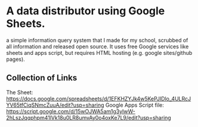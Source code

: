 # A data distributor using Google Sheets.
a simple information query system that I made for my school, scrubbed of all information and released open source. It uses free Google services like sheets and apps script, but requires HTML hosting (e.g. google sites/github pages).

## Collection of Links
The Sheet: https://docs.google.com/spreadsheets/d/1EFKHZYJk4w5KePJIDlo_4ULRcJYV65tfCiqSNmcZuuA/edit?usp=sharing
Google Apps Script file: https://script.google.com/d/15wOJWA5am1g3yIwW-2hLszJqqphpm41lVk18u0LR8umvAy0o4oxKe7L9/edit?usp=sharing
